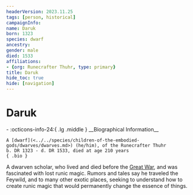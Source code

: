 ```yaml
---
headerVersion: 2023.11.25
tags: [person, historical]
campaignInfo:
name: Daruk
born: 1323
species: dwarf
ancestry:
gender: male
died: 1533
affiliations:
- {org: Runecrafter Thuhr, type: primary}
title: Daruk
hide_toc: true
hide: [navigation]
---
```

# Daruk
<div class="grid cards ext-narrow-margin ext-one-column" markdown>
- :octicons-info-24:{ .lg .middle } __Biographical Information__

    A [dwarf](<../../species/children-of-the-embodied-gods/dwarves/dwarves.md>) (he/him), of the Runecrafter Thuhr  
    b. DR 1323 - d. DR 1533, died at age 210 years  
    { .bio }

</div>


A dwarven scholar, who lived and died before the [Great War](<../../events/1500s/great-war.md>), and was fascinated with lost runic magic. Rumors and tales say he traveled the Feywild, and to many other exotic places, seeking to understand how to create runic magic that would permanently change the essence of things. 



